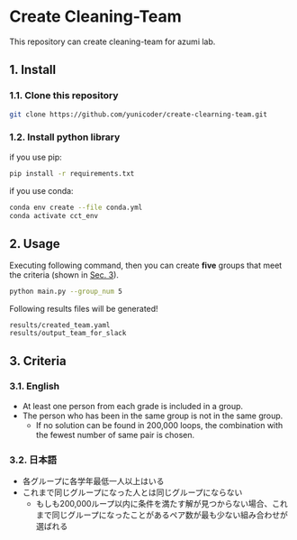 # Create Cleaning-Team

This repository can create cleaning-team for azumi lab.

## 1. Install

### 1.1. Clone this repository

```bash
git clone https://github.com/yunicoder/create-clearning-team.git
```

### 1.2. Install python library

if you use pip:

```bash
pip install -r requirements.txt
```

if you use conda:

```bash
conda env create --file conda.yml
conda activate cct_env
```

## 2. Usage

Executing following command, then you can create **five** groups that meet the criteria (shown in [Sec. 3](#3-criteria)).

```bash
python main.py --group_num 5
```

Following results files will be generated!

```plaintext
results/created_team.yaml
results/output_team_for_slack
```

## 3. Criteria

### 3.1. English

- At least one person from each grade is included in a group.
- The person who has been in the same group is not in the same group.
  - If no solution can be found in 200,000 loops, the combination with the fewest number of same pair is chosen.

### 3.2. 日本語

- 各グループに各学年最低一人以上はいる
- これまで同じグループになった人とは同じグループにならない
  - もしも200,000ループ以内に条件を満たす解が見つからない場合、これまで同じグループになったことがあるペア数が最も少ない組み合わせが選ばれる
